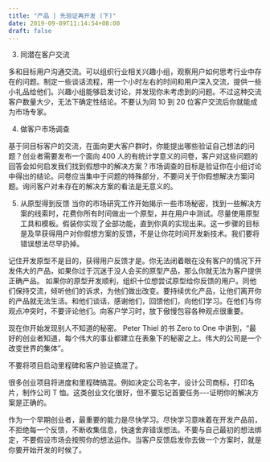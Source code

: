 ```yaml
---
title: "产品 | 先验证再开发 (下)"
date: 2019-09-09T11:14:54+08:00
draft: false
---
```


3) 同潜在客户交流

多和目标用户沟通交流。可以组织行业相关兴趣小组，观察用户如何思考行业中存在的问题。制定一些谈话流程，用一个小时左右的时间和用户深入交流，提供一些小礼品给他们。兴趣小组能够启发讨论，并发现你未考虑到的问题。不过这种交流客户数量大少，无法下确定性结论。不要认为同 10 到 20 位客户交流后你就能成为市场专家。

4) 做客户市场调查

基于同目标客户的交流，在面向更大客户群时，你能提出哪些验证自己想法的问题？创业者需要发布一个面向 400 人的有统计学意义的问卷，客户对这些问题的回答会如何启发我们找到假想中的解决方案？市场调查的目标是验证你在小组讨论中得出的结论。问卷应当集中于问题的特殊部分，不要问关于你假想解决方案问题。询问客户对未存在的解决方案的看法是无意义的。

5) 从原型得到反馈
当你的市场研究工作开始揭示一些市场秘密，找到一些解决方案的线索时，花费你所有时间做出一个原型，并在用户中测试。尽量使用原型工具和模板。假装你实现了全部功能，直到你真的实现出来。这一步骤的目标是及早获得用户对你假想方案的反馈，不是让你花时间开发新技术。我们要将错误想法尽早扔掉。

记住开发原型不是目的，获得用户反馈才是。你无法闭着眼在没有客户的情况下开发伟大的产品，如果你过于沉迷于没人会买的原型产品，那么你就无法为客户提供正确产品。
如果你的原型开发顺利，组织十位想尝试原型给你反馈的用户。同他们保持交流，倾听他们的诉求，为他们做出改变。要持续优化产品，让他们离开你的产品就无法生活。和他们谈话，感谢他们，回馈他们，向他们学习。在他们与你观点冲突时，不要评论他们。向客户学习时，放下傲慢包容各种观点很重要。

现在你开始发现别人不知道的秘密。 Peter Thiel 的书 Zero to One 中讲到，“最好的创业者知道，每个伟大的事业都建立在表象下的秘密之上。伟大的公司是一个改变世界的集体”。

不要将项目启动里程碑和客户验证搞混了。

很多创业项目将进度和里程碑搞混。例如决定公司名字，设计公司商标，打印名片，制作公司 T 恤。这类创业文化很好，但不要忘记首要任务---证明你的解决方案是正确的。

作为一个早期创业者，最重要的能力是尽快学习。尽快学习意味着在开发产品前，不拒绝每一个反馈，不断收集信息，快速舍弃错误想法。不要与自己最初的想法绑定，不要假设市场会按照你的想法运作。当客户反馈启发你去做一个方案时，就是你要开始开发的时候了。